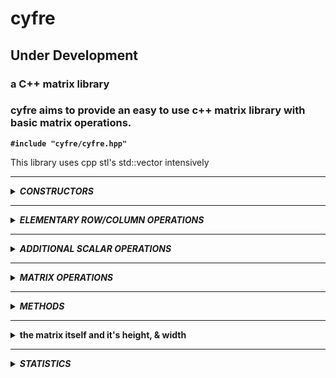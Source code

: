 # cyfre
## Under Development

### a C++ matrix library

### cyfre aims to provide an easy to use c++ matrix library with basic matrix operations.

**```#include "cyfre/cyfre.hpp"```**

This library uses cpp stl's std::vector intensively

--------------------------------------------------

<details>
<summary><b><i>CONSTRUCTORS</i></b></summary>
<br>

<!--=====================================================================================-->
<details>
<summary><b>cyfre::MATRIX_TYPES</b></summary>
<br>
  
  **defined** :
  ```c++
  cyfre::MATRIX_TYPES{IDENTITY,NULLZERO,SCALAR}
  ```

  <br>

  **use :**
  *cyfre::MATRIX_TYPES*
  ex:
  ```c++
  cyfre::NULLZERO // to select
  ```
</details>

<!--=====================================================================================-->
<details>
<summary><b>identity matrix</b></summary>
<br>
  
  **construct an identity matrix**

  ```c++
  cyfre::mat<int> mat_object(cyfre::IDENTITY,3);

  // mat_object = [[1,0,0],
  //               [0,1,0],
  //               [0,0,1]]
  ```

</details>

<!--=====================================================================================-->
<details>
<summary><b>scalar matrix</b></summary>
<br>
  
  **construct an scalar matrix**

  ```c++
  cyfre::mat<int> mat_object(cyfre::SCALAR,3,7);

  // mat_object = [[7,0,0],
  //               [0,7,0],
  //               [0,0,7]]
  ```

</details>

<!--=====================================================================================-->
<details>
<summary><b>zero/null matrix</b></summary>
<br>
  
  **construct an zero/null matrix**

  ```c++
  cyfre::mat<int> mat_object(cyfre::NULLZERO,3);

  // mat_object = [[0,0,0],
  //               [0,0,0],
  //               [0,0,0]]
  ```

</details>

<!--=====================================================================================-->
<details>
<summary><b>shaped matrix with values</b></summary>
<br>
  
  **construct an costum shaped matrix, with initial values**

  ```c++
  cyfre::mat<int> mat_object(1,3,5);

  // mat_object = [[5],
  //               [5],
  //               [5]]
  ```

</details>

<!--=====================================================================================-->
<details>
<summary><b>defined matrix (row)</b></summary>
<br>
  
  **construct and define a matrix**

  ```c++
  cyfre::mat<int> mat_object({5,10,15,20,25});

  // mat_object = [[5,10,15,20,25]] <-- (1x5 matrix)
  ```

</details>

<!--=====================================================================================-->
<details>
<summary><b>defined matrix (2D)</b></summary>
<br>
  
  **construct and define a matrix**

  ```c++
  cyfre::mat<int> mat_object({
    {1,2,3},
    {4,5,6},
    {7,8,9}
  });

  /*
    mat_object = [[1,2,3],
                  [4,5,6],
                  [7,8,9]]
  */
  ```

</details>

<!--=====================================================================================-->
<details>
<summary><b>read matrix from a txt file</b></summary>
<br>

  *matrix1.txt*

  ```txt
  23 12 53 34 23
  33 77 53 90 28
  87 26 11 24 31
  84 32 73 64 26
  77 88 45 97 86
  ```

  ```c++
  cyfre::mat<int> mat_object("matrix1.txt",' ');

  // mat_object = [
  //   [23,12,53,34,23]
  //   [33,77,53,90,28]
  //   [87,26,11,24,31]
  //   [84,32,73,64,26]
  //   [77,88,45,97,86]
  // ]
  ```

</details>

</details>

--------------------------------------------------

<details>
<summary><b><i>ELEMENTARY ROW/COLUMN OPERATIONS</i></b></summary>
<br>

**ROWS**
- row_swap(size_t,size_t)
- row_scale(S,size_t)
- row_scale(S,size_t,size_t)

**COLUMNS**
- column_swap(size_t,size_t)
- column_scale(S,size_t)
- column_scale(S,size_t,size_t)

<!--=====================================================================================-->
<details>
<summary><b>swaping rows/columns</b></summary>
<br>

**row_swap(row1,row2)**

```c++
cyfre::mat<int> mat_object({
  {1,2,3},
  {4,5,6},
  {7,8,9}
});

mat_object.row_swap(1,2);

// mat_object = [[ 1, 2, 3],
//               [ 7, 8, 9],
//               [ 4, 5, 6]]
```
</details>

<!--=====================================================================================-->
<details>
<summary><b>scaling rows/columns</b></summary>
<br>

**row_scale(scalar_value,row_to_scale)**

```c++
cyfre::mat<int> mat_object({
  {1,2,3},
  {4,5,6},
  {7,8,9}
});

mat_object.row_scale(5,0);

// mat_object = [[ 5,10,15],
//               [ 4, 5, 6],
//               [ 7, 8, 9]]
```
</details>

<!--=====================================================================================-->
<details>
<summary><b>scale a row/column then add the products to another row</b></summary>
<br>

**row_scale(scalar_value,row_to_scale,base_row)**

```c++
cyfre::mat<int> mat_object({
  {1,2,3},
  {4,5,6},
  {0,0,0}
});

mat_object.row_scale(7,0,2);

// mat_object = [[ 1, 2, 3],
//               [ 4, 5, 6],
//               [ 7,14,21]]
```
</details>

</details>

--------------------------------------------------

<details>
<summary><b><i>ADDITIONAL SCALAR OPERATIONS</i></b></summary>
<br>

<!--=====================================================================================-->
<details>
<summary><b>selecting a scalar operation</b></summary>
<br>
  
  **defined** :
  ```c++
  cyfre::SCALAR_OPERATIONS{ADD,SUB,MUL,DIV}
  ```

  <br>

  **use :**
  *cyfre::SCALAR_OPERATION* <br>
  ex:
  ```c++
  cyfre::ADD // to select addition
  ```

<!--=====================================================================================-->
</details>

<details>
<summary><b>matrix scalar operation</b></summary>
<br>

**returns a copy scaled matrix of the original one**

```c++
cyfre::mat<int> mat_object({
  {1,2},
  {3,4}
});

cyfre::mat<int> a = mat_object+2;

// a = [[3,4],
//      [5,6]]

// NOTE : cyfre::mat<int> a = 2+mat_object;  <-- also a valid expression
```

</details>

<!--=====================================================================================-->
<details>
<summary><b>matrix scalar operation [self]</b></summary>
<br>

**scales all the elements of the matrix using a scalar value [changes the matrix itself]**

```c++
cyfre::mat<int> mat_object({
  {1,2},
  {3,4}
});

mat_object-=2;

// mat_object = [[-1,0],
//               [ 1,2]]
```

</details>

<!--=====================================================================================-->
<details>
<summary><b>row scalar operation</b></summary>
<br>

**scales all the elements of the row using a scalar value [changes the matrix itself]**

```c++
cyfre::mat<int> mat_object({
  {1,2},
  {3,4}
});

mat_object.scale_row(0,cyfre::MUL,2);

// mat_object = [[2,4],
//               [3,4]]
```

multiply all elements of the row '0' to 3, changes the original matrix

</details>

<!--=====================================================================================-->
<details>
<summary><b>column scalar operation</b></summary>
<br>

**scales all the elements of the column using a scalar value [changes the matrix itself]**

```c++
cyfre::mat<int> mat_object({
  {2,4},
  {6,8}
});

mat_object.scale_column(1,cyfre::DIV,2);

// mat_object = [[2,2],
//               [6,4]]
```

divides all elements of the column '1' to 2, changes the original matrix

</details>

<!--=====================================================================================-->
<details>
<summary><b>row to row operation</b></summary>
<br>

**scale a row using another row [changes the matrix itself]**

```c++
cyfre::mat<int> mat_object({
  {1,2,3},
  {4,5,6},
  {7,8,9}
});

mat_object.row_operation(1,cyfre::MUL,2);

// mat_object = [[ 1, 2, 3],
//               [28,40,54],
//               [ 7, 8, 9]]
```
</details>

<!--=====================================================================================-->
<details>
<summary><b>column to column operation</b></summary>
<br>

**scale a column using another column [changes the matrix itself]**

```c++
cyfre::mat<int> mat_object({
  {1,2,3},
  {4,5,6},
  {7,8,9}
});

mat_object.column_operation(2,cyfre::DIV,3);

// mat_object = [[ 1, 2, 1],
//               [ 4, 4, 2],
//               [ 7, 8, 3]]
```
</details>

</details>

--------------------------------------------------

<details>
<summary><b><i>MATRIX OPERATIONS</i></b></summary>
<br>

<!--=====================================================================================-->
<details>
<summary><b>matrix addition</b></summary>
<br>

```c++
cyfre::mat<int> A({{ 1, 2, 3},
                   { 4, 5, 6}});

cyfre::mat<int> B({{-1,-2,-3},
                   {-4,-5,-6}});

cyfre::mat<int> C = A+B;

// C = [[ 0, 0, 0],
//      [ 0, 0, 0]]
```
</details>

<!--=====================================================================================-->
<details>
<summary><b>matrix subtraction</b></summary>
<br>

```c++
cyfre::mat<int> A({{10, 1,33},
                   {44,50,12}});

cyfre::mat<int> B({{ 7,19, 5},
                   { 7, 6, 5}});

cyfre::mat<int> C = A-B;

// C = [[ 3,-18,28],
//      [37, 44, 7]]
```
</details>

<!--=====================================================================================-->
<details>
<summary><b>matrix element-by-element division</b></summary>
<br>

```c++
cyfre::mat<int> A({{2,4,6},
                   {8,2,4}});

cyfre::mat<int> B({{1,4,3},
                   {2,2,1}});

cyfre::mat<int> C = A/B;

// C = [[2,1,2],
//      [4,1,4]]
```
</details>

<!--=====================================================================================-->
<details>
<summary><b>hadamard product</b></summary>
<br>

```c++
cyfre::mat<int> A({{2,4,6},
                   {8,2,4}});

cyfre::mat<int> B({{1,4,3},
                   {2,2,1}});

cyfre::mat<int> C = cyfre::hadamard(A,B);

// C = [[ 2,16,18],
//      [16, 4, 4]]

A.hadamard(B); // faster in some cases because of direct operation on the A matrix

// A = [[ 2,16,18],
//      [16, 4, 4]]
```
</details>

<!--=====================================================================================-->
<details>
<summary><b>multiplying matrices (dot product)</b></summary>
<br>

```c++
cyfre::mat<int> X({
  { 7,12,13},
  {14, 5,20},
  {66,42,-4}
});

cyfre::mat<int> W({{-3,4,56}});

cyfre::mat<int> Y = X*W;

// C = [[3731,2336,-183]]
```
</details>

<!--=====================================================================================-->
<details>
<summary><b>rasing a matrix to a certain power</b></summary>
<br>

```c++
cyfre::mat<int> X({
  { 7,12,13},
  {14, 5,20},
  {66,42,-4}
});


cyfre::mat<int> X_cubed = cyfre::power(X,3);

// X_cubed = [[32427  23838 25975],
//            [37818  28389 38636],
//            [128454 83358 17402]]


cyfre::mat<int> X_squared = X;
X_squared.power(2);

// X_squared = [[1047 666  239],
//              [1488 1005 202],
//              [786  702  1714]]

```
</details>

</details>

--------------------------------------------------

<details>
<summary><b><i>METHODS</i></b></summary>
<br>

<!--=====================================================================================-->
<details>
<summary><b>sum of all elements</b></summary>
<br>

```c++
cyfre::mat<int> X({
  {1,2,3},
  {4,5,6},
  {7,8,9}
});

int sum = X.total();

// sum = 45

```
</details>

<!--=====================================================================================-->
<details>
<summary><b>sum of the main-diagonal</b></summary>
<br>

```c++
cyfre::mat<int> X({
  {1,2,3},
  {4,5,6},
  {7,8,9}
});

int diag_sum = X.trace();

// diag_sum = 15

```
</details>

<!--=====================================================================================-->
<details>
<summary><b>getting row/column as std::vector</b></summary>
<br>

```c++
cyfre::mat<int> plane({
  {1,2,3},
  {4,5,6},
  {7,8,9}
});

std::vector<int> x = plane.row(1);  
std::vector<int> y = plane.column(1);

// x = [4,5,6]
// y = [2,5,8]

```
</details>

<!--=====================================================================================-->
<details>
<summary><b>getting row/column as std::vector of std::iterators</b></summary>
<br>

**you can modify values of rows and columns using a vector of iterator from a matrix**

```c++
cyfre::mat<int> P({
  { 30, 40, 42},
  { 10, 25, 90},
  {102, 88,150}
});

std::vector<typename std::vector<int>::iterator> xaxis = P.row_iterators_r(1);
std::vector<typename std::vector<int>::iterator> yaxis = P.column_iterators_r(1);

for(size_t i=0; i<3; ++i)
{
    *xaxis[i] = 1;
    *yaxis[i] = 1;
}

// X = [[30    1    42],
//      [1     1     1],
//      [102   1   150]]


// for vectors of const_iterator use the method below instead 

// std::vector<typename std::vector<int>::const_iterator> xaxis = P.row_iterators(1);
// std::vector<typename std::vector<int>::const_iterator> yaxis = P.column_iterators(1);

```
</details>

<!--=====================================================================================-->
<details>
<summary><b>transpose a matrix</b></summary>
<br>

```c++
cyfre::mat<int> X({
  {1,2,3,4},
  {5,6,7,8},
});

X.transpose();

// X = [[1,5],
//      [2,6],
//      [3,7],
//      [4,8]]

```
</details>

</details>
  
--------------------------------------------------

<details>
<summary><b>the matrix itself and it's height, & width</b></summary>
<br>

**operator(i,j)** - performs check of indices, terminates program if indices are out of range

**.matrix[i][j]** - direct access, no checks, faster way

```c++
  cyfre::mat<int> nums(
    {{1,2,3},
     {4,5,6},
     {7,8,9}
  });
  
  for(size_t i=0; i<nums.height; ++i)
  {
    for(size_t j=0; j<nums.width; ++j)
    {
      // operator()
      nums(i,j)*=2;
      std::cout<<nums(i,j)<<'\t';

      // direct access
      // nums.matrix[i][j]*=2;
      // std::cout<<nums.matrix[i][j]<<'\t';
    }
    std::cout<<'\n';
  }

```

**output :**
```
2       4       6
8       10      12
14      16      18
```
  
</details>

--------------------------------------------------

<details>
<summary><b><i>STATISTICS</i></b></summary>
<br>

<!--=====================================================================================-->
<details>
<summary><b>mean, median, mode</b></summary>
<br>

```c++
cyfre::mat<short> X({
  {7,2,4},
  {4,7,6},
  {7,4,9}
});

long double mean   = cyfre::sts::mean(X);
long double median = cyfre::sts::median(X);

std::pair<size_t,std::vector<short>> getmode = cyfre::sts::mode(X);

size_t numbers_of_modes  = getmode.second.size();
size_t modes_occurrence  = getmode.first;

std::vector<short> modes = getmode.second;

/*
  mean = 3.22222
  median = 1
  numbers_of_modes = 2
  modes_occurrence = 3
  modes = [7,4]
*/

```
</details>

<!--=====================================================================================-->
<details>
<summary><b>sum of squares, variance, standard deviation</b></summary>
<br>

```c++
cyfre::mat<short> X({7,2,4,3,9});

long double
  sum_of_square      = cyfre::sts::sofs(X,cyfre::SAMPLE),
  variance           = cyfre::sts::variance(X,cyfre::SAMPLE),
  standard_deviation = cyfre::sts::stddvn(X,cyfre::SAMPLE);;

/*
  sum_of_square = 34
  variance = 8.5
  standard_deviation = 2.91548

  for population use 'cyfre::POPULATION' instead
*/
```
</details>

</details>